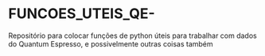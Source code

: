 # FUNCOES_UTEIS_QE-
Repositório para colocar funções de python úteis para trabalhar com dados do Quantum Espresso, e possivelmente outras coisas também
